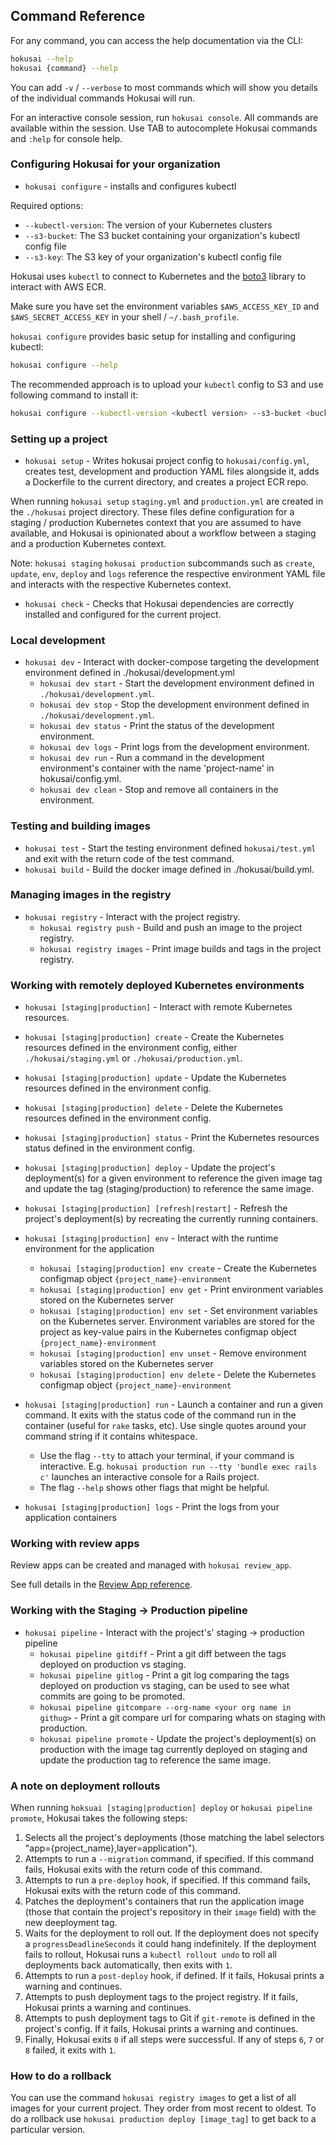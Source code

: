 ## Command Reference

For any command, you can access the help documentation via the CLI:

```bash
hokusai --help
hokusai {command} --help
```

You can add `-v` / `--verbose` to most commands which will show you details of the individual commands Hokusai will run.

For an interactive console session, run `hokusai console`.  All commands are available within the session.  Use TAB to autocomplete Hokusai commands and `:help` for console help.

### Configuring Hokusai for your organization

* `hokusai configure` - installs and configures kubectl

Required options:
  - `--kubectl-version`:  The version of your Kubernetes clusters
  - `--s3-bucket`: The S3 bucket containing your organization's kubectl config file
  - `--s3-key`: The S3 key of your organization's kubectl config file

Hokusai uses `kubectl` to connect to Kubernetes and the [boto3](https://github.com/boto/boto3) library to interact with AWS ECR.

Make sure you have set the environment variables `$AWS_ACCESS_KEY_ID` and `$AWS_SECRET_ACCESS_KEY` in your shell / `~/.bash_profile`.

`hokusai configure` provides basic setup for installing and configuring kubectl:

```bash
hokusai configure --help
```

The recommended approach is to upload your `kubectl` config to S3 and use following command to install it:

```bash
hokusai configure --kubectl-version <kubectl version> --s3-bucket <bucket name> --s3-key <file key>
```

### Setting up a project

* `hokusai setup` - Writes hokusai project config to `hokusai/config.yml`, creates test, development and production YAML files alongside it, adds a Dockerfile to the current directory, and creates a project ECR repo.

When running `hokusai setup` `staging.yml` and `production.yml` are created in the `./hokusai` project directory. These files define configuration for a staging / production Kubernetes context that you are assumed to have available, and Hokusai is opinionated about a workflow between a staging and a production Kubernetes context.

Note: `hokusai staging` `hokusai production` subcommands such as `create`, `update`, `env`, `deploy` and `logs` reference the respective environment YAML file and interacts with the respective Kubernetes context.

* `hokusai check` - Checks that Hokusai dependencies are correctly installed and configured for the current project.

### Local development

* `hokusai dev` - Interact with docker-compose targeting the development environment defined in ./hokusai/development.yml
  - `hokusai dev start` - Start the development environment defined in `./hokusai/development.yml`.
  - `hokusai dev stop` - Stop the development environment defined in `./hokusai/development.yml`.
  - `hokusai dev status` - Print the status of the development environment.
  - `hokusai dev logs` - Print logs from the development environment.
  - `hokusai dev run` - Run a command in the development environment's container with the name 'project-name' in hokusai/config.yml.
  - `hokusai dev clean` - Stop and remove all containers in the environment.


### Testing and building images

* `hokusai test` - Start the testing environment defined `hokusai/test.yml` and exit with the return code of the test command.
* `hokusai build` - Build the docker image defined in ./hokusai/build.yml.


### Managing images in the registry

* `hokusai registry` - Interact with the project registry.
  - `hokusai registry push` - Build and push an image to the project registry.
  - `hokusai registry images` - Print image builds and tags in the project registry.

### Working with remotely deployed Kubernetes environments

* `hokusai [staging|production]` - Interact with remote Kubernetes resources.

* `hokusai [staging|production] create` - Create the Kubernetes resources defined in the environment config, either `./hokusai/staging.yml` or `./hokusai/production.yml`.
* `hokusai [staging|production] update` - Update the Kubernetes resources defined in the environment config.
* `hokusai [staging|production] delete` - Delete the Kubernetes resources defined in the environment config.
* `hokusai [staging|production] status` - Print the Kubernetes resources status defined in the environment config.

* `hokusai [staging|production] deploy` - Update the project's deployment(s) for a given environment to reference the given image tag and update the tag (staging/production) to reference the same image.
* `hokusai [staging|production] [refresh|restart]` - Refresh the project's deployment(s) by recreating the currently running containers.

* `hokusai [staging|production] env` - Interact with the runtime environment for the application
  - `hokusai [staging|production] env create` - Create the Kubernetes configmap object `{project_name}-environment`
  - `hokusai [staging|production] env get` - Print environment variables stored on the Kubernetes server
  - `hokusai [staging|production] env set` - Set environment variables on the Kubernetes server. Environment variables are stored for the project as key-value pairs in the Kubernetes configmap object `{project_name}-environment`
  - `hokusai [staging|production] env unset` - Remove environment variables stored on the Kubernetes server
  - `hokusai [staging|production] env delete` - Delete the Kubernetes configmap object `{project_name}-environment`

* `hokusai [staging|production] run` - Launch a container and run a given command. It exits with the status code of the command run in the container (useful for `rake` tasks, etc). Use single quotes around your command string if it contains whitespace.
  - Use the flag `--tty` to attach your terminal, if your command is interactive. E.g. `hokusai production run --tty 'bundle exec rails c'` launches an interactive console for a Rails project.
  - The flag `--help` shows other flags that might be helpful.
* `hokusai [staging|production] logs` - Print the logs from your application containers


### Working with review apps

Review apps can be created and managed with `hokusai review_app`.

See full details in the [Review App reference](Review_Apps.md).

### Working with the Staging -> Production pipeline

* `hokusai pipeline` - Interact with the project's' staging -> production pipeline
  - `hokusai pipeline gitdiff` - Print a git diff between the tags deployed on production vs staging.
  - `hokusai pipeline gitlog`  - Print a git log comparing the tags deployed on production vs staging, can be used to see what commits are going to be promoted.
  - `hokusai pipeline gitcompare --org-name <your org name in githug>` - Print a git compare url for comparing whats on staging with production.
  - `hokusai pipeline promote` - Update the project's deployment(s) on production with the image tag currently deployed on staging and update the production tag to reference the same image.

### A note on deployment rollouts

When running `hoksuai [staging|production] deploy` or `hokusai pipeline promote`, Hokusai takes the following steps:
1) Selects all the project's deployments (those matching the label selectors "app={project_name},layer=application").
2) Attempts to run a `--migration` command, if specified.  If this command fails, Hokusai exits with the return code of this command.
3) Attempts to run a `pre-deploy` hook, if specified.  If this command fails, Hokusai exits with the return code of this command.
4) Patches the deployment's containers that run the application image (those that contain the project's repository in their `image` field) with the new deeployment tag.
5) Waits for the deployment to roll out.  If the deployment does not specify a `progressDeadlineSeconds` it could hang indefinitely.  If the deployment fails to rollout, Hokusai runs a `kubectl rollout undo` to roll all deployments back automatically, then exits with `1`.
6) Attempts to run a `post-deploy` hook, if defined.  If it fails, Hokusai prints a warning and continues.
7) Attempts to push deployment tags to the project registry.  If it fails, Hokusai prints a warning and continues.
8) Attempts to push deployment tags to Git if `git-remote` is defined in the project's config.  If it fails, Hokusai prints a warning and continues.
9) Finally, Hokusai exits `0` if all steps were successful.  If any of steps `6`, `7` or `8` failed, it exits with `1`.

### How to do a rollback

You can use the command `hokusai registry images` to get a list of all images for your current project. They order from most recent to oldest. To do a rollback use `hokusai production deploy [image_tag]` to get back to a particular version. 
